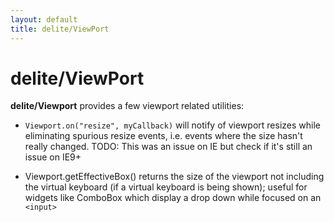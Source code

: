 ```yaml
---
layout: default
title: delite/ViewPort
---
```


# delite/ViewPort

**delite/Viewport** provides a few viewport related utilities:

* `Viewport.on("resize", myCallback)` will notify of viewport resizes while eliminating spurious resize events,
  i.e. events where the size hasn't really changed.  TODO: This was an issue on IE but check if it's still an issue
  on IE9+

* Viewport.getEffectiveBox() returns the size of the viewport not including the virtual keyboard (if a
  virtual keyboard is being shown); useful for widgets like ComboBox which display a drop down while focused on
  an `<input>`